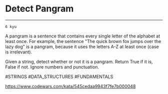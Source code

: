 # Detect Pangram

---
`6 kyu`

A pangram is a sentence that contains every single letter of the alphabet at least once. For example, the sentence "The quick brown fox jumps over the lazy dog" is a pangram, because it uses the letters A-Z at least once (case is irrelevant).

Given a string, detect whether or not it is a pangram. Return True if it is, False if not. Ignore numbers and punctuation.

#STRINGS #DATA_STRUCTURES #FUNDAMENTALS

https://www.codewars.com/kata/545cedaa9943f7fe7b000048